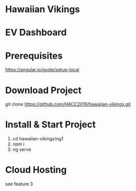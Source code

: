 # Hawaiian Vikings
# EV Dashboard

# Prerequisites
https://angular.io/guide/setup-local

# Download Project 
git clone https://github.com/HACC2019/hawaiian-vikings.git

# Install & Start Project
1. cd hawaiian-vikings/ng1
2. npm i
3. ng serve

# Cloud Hosting 
see feature 3
